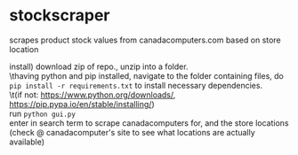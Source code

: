 # stockscraper
scrapes product stock values from canadacomputers.com based on store location


install)
download zip of repo., unzip into a folder.\
\thaving python and pip installed, navigate to the folder containing files, do `pip install -r requirements.txt` to install necessary dependencies.\
\t(if not: https://www.python.org/downloads/, https://pip.pypa.io/en/stable/installing/)\
run `python gui.py`\
enter in search term to scrape canadacomputers for, and the store locations (check @ canadacomputer's site to see what locations are actually available)
    
    
